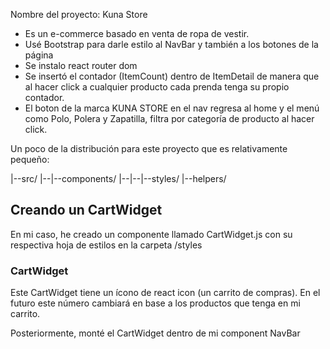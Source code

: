 Nombre del proyecto: Kuna Store

* Es un e-commerce basado en venta de ropa de vestir.
* Usé Bootstrap para darle estilo al NavBar y también a los botones de la página 
* Se instalo react router dom
* Se insertó el contador (ItemCount) dentro de ItemDetail de manera que al hacer click a cualquier producto cada prenda tenga su propio contador. 
* El boton de la marca KUNA STORE en el nav regresa al home y el menú como Polo, Polera y Zapatilla, filtra por categoría de producto al hacer click.

Un poco de la distribución para este proyecto que es relativamente pequeño:

|--src/
|--|--components/
|--|--|--styles/
|--helpers/


## Creando un CartWidget

En mi caso, he creado un componente llamado CartWidget.js con su respectiva hoja de estilos en la carpeta /styles

### CartWidget

Este CartWidget tiene un ícono de react icon (un carrito de compras). En el futuro este número cambiará en base a los productos que tenga en mi carrito.

Posteriormente, monté el CartWidget dentro de mi component NavBar 